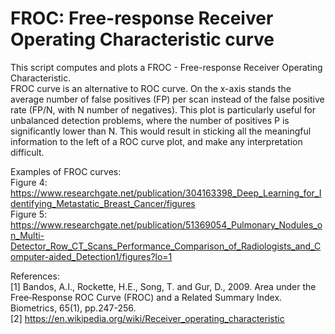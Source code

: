 # FROC: Free-response Receiver Operating Characteristic curve

This script computes and plots a FROC - Free-response Receiver Operating Characteristic. <br />
FROC curve is an alternative to ROC curve. On the x-axis stands the average number of false positives (FP) per scan instead of the false positive rate (FP/N, with N number of negatives). This plot is particularly useful for unbalanced detection problems, where the number of positives P is significantly lower than N. This would result in sticking all the meaningful information to the left of a ROC curve plot, and make any interpretation difficult.

Examples of FROC curves:<br />
Figure 4: https://www.researchgate.net/publication/304163398_Deep_Learning_for_Identifying_Metastatic_Breast_Cancer/figures <br />
Figure 5: https://www.researchgate.net/publication/51369054_Pulmonary_Nodules_on_Multi-Detector_Row_CT_Scans_Performance_Comparison_of_Radiologists_and_Computer-aided_Detection1/figures?lo=1

References:<br />
[1] Bandos, A.I., Rockette, H.E., Song, T. and Gur, D., 2009. Area under the Free‐Response ROC Curve (FROC) and a Related Summary Index. Biometrics, 65(1), pp.247-256. <br />
[2] https://en.wikipedia.org/wiki/Receiver_operating_characteristic
